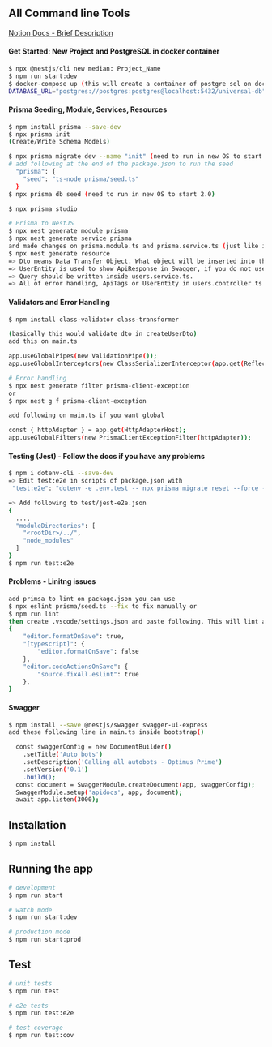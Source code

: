 ## All Command line Tools

[Notion Docs - Brief Description](https://prismaio.notion.site/Let-s-build-a-REST-API-with-NestJS-and-Prisma-94258f8a78d7460883d5b900f706e9ae)

#### Get Started: New Project and PostgreSQL in docker container
```bash
$ npx @nestjs/cli new median: Project_Name
$ npm run start:dev
$ docker-compose up (this will create a container of postgre sql on docker so that we can be able to use that postgre sql without installing it on PC. After that, setup database url in .env)
DATABASE_URL="postgres://postgres:postgres@localhost:5432/universal-db"
```

#### Prisma Seeding, Module, Services, Resources
```bash
$ npm install prisma --save-dev
$ npx prisma init
(Create/Write Schema Models)

$ npx prisma migrate dev --name "init" (need to run in new OS to start 1.0)
# add following at the end of the package.json to run the seed
  "prisma": {
    "seed": "ts-node prisma/seed.ts"
  }
$ npx prisma db seed (need to run in new OS to start 2.0)

$ npx prisma studio

# Prisma to NestJS
$ npx nest generate module prisma
$ npx nest generate service prisma
and made changes on prisma.module.ts and prisma.service.ts (just like in this project)
$ npx nest generate resource
=> Dto means Data Transfer Object. What object will be inserted into the model. Just like request.body input.
=> UserEntity is used to show ApiResponse in Swagger, if you do not use this, you can go on in Controller. and UserEntity should implement User from @primsa/client.
=> Query should be written inside users.service.ts. 
=> All of error handling, ApiTags or UserEntity in users.controller.ts. Without Query, everything is controllerd by controller.
```

#### Validators and Error Handling
```bash
$ npm install class-validator class-transformer

(basically this would validate dto in createUserDto)
add this on main.ts

app.useGlobalPipes(new ValidationPipe());
app.useGlobalInterceptors(new ClassSerializerInterceptor(app.get(Reflector)));

# Error handling
$ npx nest generate filter prisma-client-exception
or 
$ npx nest g f prisma-client-exception

add following on main.ts if you want global

const { httpAdapter } = app.get(HttpAdapterHost);
app.useGlobalFilters(new PrismaClientExceptionFilter(httpAdapter));
```

#### Testing (Jest) - Follow the docs if you have any problems
```bash
$ npm i dotenv-cli --save-dev
=> Edit test:e2e in scripts of package.json with
 "test:e2e": "dotenv -e .env.test -- npx prisma migrate reset --force --skip-seed  && dotenv -e .env.test -- jest --runInBand --config ./test/jest-e2e.json;"

=> Add following to test/jest-e2e.json
{
  ...,
  "moduleDirectories": [
    "<rootDir>/../",
    "node_modules"
  ]
}
$ npm run test:e2e
```

#### Problems - Linitng issues
```bash
add primsa to lint on package.json you can use 
$ npx eslint prisma/seed.ts --fix to fix manually or 
$ npm run lint
then create .vscode/settings.json and paste following. This will lint and format the document on every save.
{
    "editor.formatOnSave": true,
    "[typescript]": {
        "editor.formatOnSave": false
    },
    "editor.codeActionsOnSave": {
        "source.fixAll.eslint": true
    },
}
```

#### Swagger
```bash
$ npm install --save @nestjs/swagger swagger-ui-express
add these following line in main.ts inside bootstrap()

  const swaggerConfig = new DocumentBuilder()
    .setTitle('Auto bots')
    .setDescription('Calling all autobots - Optimus Prime')
    .setVersion('0.1')
    .build();
  const document = SwaggerModule.createDocument(app, swaggerConfig);
  SwaggerModule.setup('apidocs', app, document);
  await app.listen(3000);

```


## Installation

```bash
$ npm install
```

## Running the app

```bash
# development
$ npm run start

# watch mode
$ npm run start:dev

# production mode
$ npm run start:prod
```

## Test

```bash
# unit tests
$ npm run test

# e2e tests
$ npm run test:e2e

# test coverage
$ npm run test:cov
```
